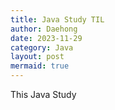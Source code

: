 ```yaml
---
title: Java Study TIL
author: Daehong
date: 2023-11-29
category: Java
layout: post
mermaid: true
---
```


This Java Study